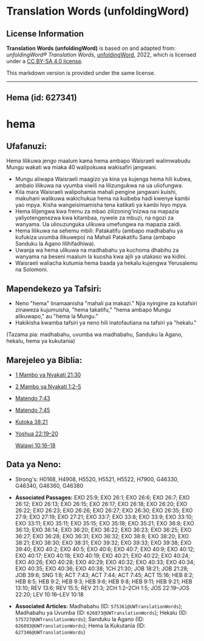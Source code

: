 # Translation Words (unfoldingWord)

## License Information

**Translation Words (unfoldingWord)** is based on and adapted from: _unfoldingWord® Translation Words_, [unfoldingWord](https://unfoldingword.org/utw), 2022, which is licensed under a [CC BY-SA 4.0 license](https://creativecommons.org/licenses/by-sa/4.0/legalcode.en).

This markdown version is provided under the same license.



--------------------------------

## Hema (id: 627341)

hema
====

Ufafanuzi:
----------

Hema lilikuwa jengo maalum kama hema ambapo Waisraeli walimwabudu Mungu wakati wa miaka 40 walipokuwa wakisafiri jangwani.

* Mungu aliwapa Waisraeli maagizo ya kina ya kujenga hema hili kubwa, ambalo lilikuwa na vyumba viwili na lilizungukwa na ua uliofungwa.
* Kila mara Waisraeli walipohamia mahali pengine jangwani kuishi, makuhani walikuwa wakichukua hema na kuibeba hadi kwenye kambi yao mpya. Kisha wangeisimamisha tena katikati ya kambi hiyo mpya.
* Hema lilijengwa kwa fremu za mbao zilizoning'inizwa na mapazia yaliyotengenezwa kwa kitambaa, nywele za mbuzi, na ngozi za wanyama. Ua uliouzunguka ulikuwa umefungwa na mapazia zaidi.
* Hema lilikuwa na sehemu mbili: Patakatifu (ambapo madhabahu ya kufukiza uvumba ilikuwepo) na Mahali Patakatifu Sana (ambapo Sanduku la Agano lilihifadhiwa).
* Uwanja wa hema ulikuwa na madhabahu ya kuchoma dhabihu za wanyama na beseni maalum la kuosha kwa ajili ya utakaso wa kidini.
* Waisraeli waliacha kutumia hema baada ya hekalu kujengwa Yerusalemu na Solomoni.

Mapendekezo ya Tafsiri:
-----------------------

* Neno "hema" linamaanisha "mahali pa makazi." Njia nyingine za kutafsiri zinaweza kujumuisha, "hema takatifu," "hema ambapo Mungu alikuwapo," au "hema la Mungu."
* Hakikisha kwamba tafsiri ya neno hili inatofautiana na tafsiri ya "hekalu."

(Tazama pia: madhabahu, uvumba wa madhabahu, Sanduku la Agano, hekalu, hema ya kukutania)

Marejeleo ya Biblia:
--------------------

* [1 Mambo ya Nyakati 21:30](https://ref.ly/1Chr21:30)
* [2 Mambo ya Nyakati 1:2–5](https://ref.ly/2Chr1:2-2Chr1:5)
* [Matendo 7:43](https://ref.ly/Acts7:43)
* [Matendo 7:45](https://ref.ly/Acts7:45)
* [Kutoka 38:21](https://ref.ly/Exod38:21)
* [Yoshua 22:19–20](https://ref.ly/Josh22:19-Josh22:20)

    [Walawi 10:16–18](https://ref.ly/Lev10:16-Lev10:18)

Data ya Neno:
-------------

* Strong's: H0168, H4908, H5520, H5521, H5522, H7900, G46330, G46340, G46360, G46380

* **Associated Passages:** EXO 25:9; EXO 26:1; EXO 26:6; EXO 26:7; EXO 26:12; EXO 26:13; EXO 26:15; EXO 26:17; EXO 26:18; EXO 26:20; EXO 26:22; EXO 26:23; EXO 26:26; EXO 26:27; EXO 26:30; EXO 26:35; EXO 27:9; EXO 27:19; EXO 27:21; EXO 33:7; EXO 33:8; EXO 33:9; EXO 33:10; EXO 33:11; EXO 35:11; EXO 35:15; EXO 35:18; EXO 35:21; EXO 36:8; EXO 36:13; EXO 36:14; EXO 36:20; EXO 36:22; EXO 36:23; EXO 36:25; EXO 36:27; EXO 36:28; EXO 36:31; EXO 36:32; EXO 38:8; EXO 38:20; EXO 38:21; EXO 38:30; EXO 38:31; EXO 39:32; EXO 39:33; EXO 39:38; EXO 39:40; EXO 40:2; EXO 40:5; EXO 40:6; EXO 40:7; EXO 40:9; EXO 40:12; EXO 40:17; EXO 40:18; EXO 40:19; EXO 40:21; EXO 40:22; EXO 40:24; EXO 40:26; EXO 40:28; EXO 40:29; EXO 40:32; EXO 40:33; EXO 40:34; EXO 40:35; EXO 40:36; EXO 40:38; 1CH 21:30; JOB 18:21; JOB 21:28; JOB 39:6; SNG 1:8; ACT 7:43; ACT 7:44; ACT 7:45; ACT 15:16; HEB 8:2; HEB 8:5; HEB 9:2; HEB 9:3; HEB 9:6; HEB 9:8; HEB 9:11; HEB 9:21; HEB 13:10; REV 13:6; REV 15:5; REV 21:3; 2CH 1:2–2CH 1:5; JOS 22:19–JOS 22:20; LEV 10:16–LEV 10:18
* **Associated Articles:** Madhabahu (ID: `575361@UWTranslationWords`); Madhabahu ya Uvumba (ID: `626873@UWTranslationWords`); Hekalu (ID: `575727@UWTranslationWords`); Sanduku la Agano (ID: `626893@UWTranslationWords`); Hema la Kukutania (ID: `627346@UWTranslationWords`)

